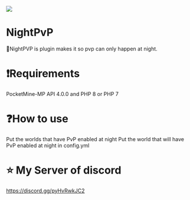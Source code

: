 [![](https://poggit.pmmp.io/shield.state/NightPVP)](https://poggit.pmmp.io/p/NightPVP)
# NightPvP
🌌NightPVP is plugin makes it so pvp can only happen at night.

# ❗Requirements
PocketMine-MP API 4.0.0 and PHP 8 or PHP 7

# ❓How to use
Put the worlds that have PvP enabled at night
Put the world that will have PvP enabled at night in config.yml

# ⭐ My Server of discord
https://discord.gg/pyHvRwkJC2
